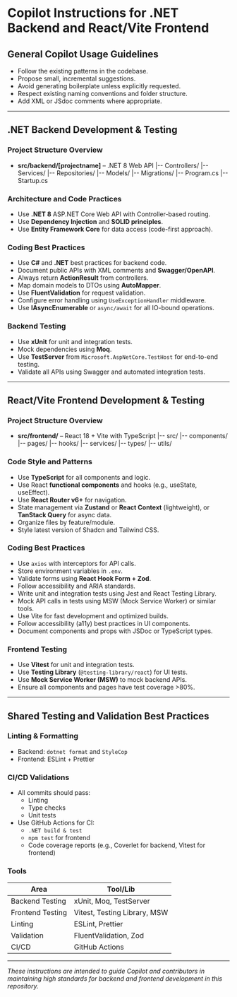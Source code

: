 # Copilot Instructions for .NET Backend and React/Vite Frontend

## General Copilot Usage Guidelines

- Follow the existing patterns in the codebase.
- Propose small, incremental suggestions.
- Avoid generating boilerplate unless explicitly requested.
- Respect existing naming conventions and folder structure.
- Add XML or JSdoc comments where appropriate.

---

## .NET Backend Development & Testing

### Project Structure Overview

- **src/backend/[projectname]** – .NET 8 Web API
    |-- Controllers/
    |-- Services/
    |-- Repositories/
    |-- Models/
    |-- Migrations/
    |-- Program.cs
    |-- Startup.cs

### Architecture and Code Practices

- Use **.NET 8** ASP.NET Core Web API with Controller-based routing.
- Use **Dependency Injection** and **SOLID principles**.
- Use **Entity Framework Core** for data access (code-first approach).

### Coding Best Practices

- Use **C#** and **.NET** best practices for backend code.
- Document public APIs with XML comments and **Swagger/OpenAPI**.
- Always return **ActionResult<T>** from controllers.
- Map domain models to DTOs using **AutoMapper**.
- Use **FluentValidation** for request validation.
- Configure error handling using `UseExceptionHandler` middleware.
- Use **IAsyncEnumerable** or `async/await` for all IO-bound operations.

### Backend Testing

- Use **xUnit** for unit and integration tests.
- Mock dependencies using **Moq**.
- Use **TestServer** from `Microsoft.AspNetCore.TestHost` for end-to-end testing.
- Validate all APIs using Swagger and automated integration tests.

---

## React/Vite Frontend Development & Testing

### Project Structure Overview

- **src/frontend/** – React 18 + Vite with TypeScript
    |-- src/
    |-- components/
    |-- pages/
    |-- hooks/
    |-- services/
    |-- types/
    |-- utils/

### Code Style and Patterns

- Use **TypeScript** for all components and logic.
- Use React **functional components** and hooks (e.g., useState, useEffect).
- Use **React Router v6+** for navigation.
- State management via **Zustand** or **React Context** (lightweight), or **TanStack Query** for async data.
- Organize files by feature/module.
- Style latest version of Shadcn and Tailwind CSS.

### Coding Best Practices

- Use `axios` with interceptors for API calls.
- Store environment variables in `.env`.
- Validate forms using **React Hook Form + Zod**.
- Follow accessibility and ARIA standards.
- Write unit and integration tests using Jest and React Testing Library.
- Mock API calls in tests using MSW (Mock Service Worker) or similar tools.
- Use Vite for fast development and optimized builds.
- Follow accessibility (a11y) best practices in UI components.
- Document components and props with JSDoc or TypeScript types.

### Frontend Testing

- Use **Vitest** for unit and integration tests.
- Use **Testing Library** (`@testing-library/react`) for UI tests.
- Use **Mock Service Worker (MSW)** to mock backend APIs.
- Ensure all components and pages have test coverage >80%.

---

## Shared Testing and Validation Best Practices

### Linting & Formatting

- Backend: `dotnet format` and `StyleCop`
- Frontend: ESLint + Prettier

### CI/CD Validations

- All commits should pass:
  - Linting
  - Type checks
  - Unit tests
- Use GitHub Actions for CI:
  - `.NET build & test`
  - `npm test` for frontend
  - Code coverage reports (e.g., Coverlet for backend, Vitest for frontend)

### Tools

| Area           | Tool/Lib               |
|----------------|------------------------|
| Backend Testing| xUnit, Moq, TestServer |
| Frontend Testing| Vitest, Testing Library, MSW |
| Linting        | ESLint, Prettier       |
| Validation     | FluentValidation, Zod  |
| CI/CD          | GitHub Actions         |

---

_These instructions are intended to guide Copilot and contributors in maintaining high standards for backend and frontend development in this repository._
